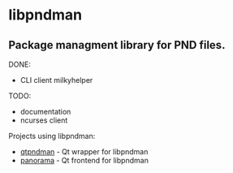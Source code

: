 libpndman
=========

Package managment library for PND files.
----------------------------------------

DONE:
* CLI client milkyhelper

TODO:
* documentation
* ncurses client

Projects using libpndman:
* [qtpndman][] - Qt wrapper for libpndman
* [panorama][] - Qt frontend for libpndman

[panorama]: https://github.com/bzar/panorama
[qtpndman]: https://github.com/bzar/qtpndman
